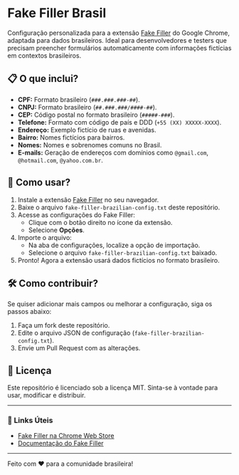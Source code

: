 # Fake Filler Brasil

Configuração personalizada para a extensão [Fake Filler](https://chrome.google.com/webstore/detail/fake-filler/ficfmibkjjnpogdcfhfokmihanoldbfe) do Google Chrome, adaptada para dados brasileiros. Ideal para desenvolvedores e testers que precisam preencher formulários automaticamente com informações fictícias em contextos brasileiros.

## 📋 O que inclui?

- **CPF:** Formato brasileiro (`###.###.###-##`).
- **CNPJ:** Formato brasileiro (`##.###.###/####-##`).
- **CEP:** Código postal no formato brasileiro (`#####-###`).
- **Telefone:** Formato com código de país e DDD (`+55 (XX) XXXXX-XXXX`).
- **Endereço:** Exemplo fictício de ruas e avenidas.
- **Bairro:** Nomes fictícios para bairros.
- **Nomes:** Nomes e sobrenomes comuns no Brasil.
- **E-mails:** Geração de endereços com domínios como `@gmail.com`, `@hotmail.com`, `@yahoo.com.br`.

## 🚀 Como usar?

1. Instale a extensão [Fake Filler](https://chrome.google.com/webstore/detail/fake-filler/ficfmibkjjnpogdcfhfokmihanoldbfe) no seu navegador.
2. Baixe o arquivo `fake-filler-brazilian-config.txt` deste repositório.
3. Acesse as configurações do Fake Filler:
   - Clique com o botão direito no ícone da extensão.
   - Selecione **Opções**.
4. Importe o arquivo:
   - Na aba de configurações, localize a opção de importação.
   - Selecione o arquivo `fake-filler-brazilian-config.txt` baixado.
5. Pronto! Agora a extensão usará dados fictícios no formato brasileiro.

## 🛠 Como contribuir?

Se quiser adicionar mais campos ou melhorar a configuração, siga os passos abaixo:

1. Faça um fork deste repositório.
2. Edite o arquivo JSON de configuração (`fake-filler-brazilian-config.txt`).
3. Envie um Pull Request com as alterações.

## 📄 Licença

Este repositório é licenciado sob a licença MIT. Sinta-se à vontade para usar, modificar e distribuir.

---

### 🔗 Links Úteis
- [Fake Filler na Chrome Web Store](https://chrome.google.com/webstore/detail/fake-filler/ficfmibkjjnpogdcfhfokmihanoldbfe)
- [Documentação do Fake Filler](https://github.com/Codex-/fake-filler)

---

Feito com ❤️ para a comunidade brasileira!
